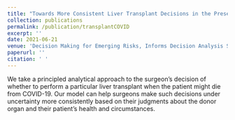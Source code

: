 ```yaml
---
title: "Towards More Consistent Liver Transplant Decisions in the Presence of COVID-19 (Working paper)"
collection: publications
permalink: /publication/transplantCOVID
excerpt: ''
date: 2021-06-21
venue: 'Decision Making for Emerging Risks, Informs Decision Analysis Society'
paperurl: ''
citation: ' '
---
```


We take a principled analytical approach to the surgeon’s decision of whether to perform a particular liver transplant when the patient might die from COVID-19. Our model can help surgeons make such decisions under uncertainty more consistently based on their judgments about the donor organ and their patient’s health and circumstances.

<!-- https://connect.informs.org/das/conferences/das-sra-emerging-risks/new-page 

Diao, T., Liu, W., Shachter, R., & Melcher, M. (2020). &quot;Towards More Consistent Liver Transplant Decisions in the Presence of COVID-19. (Working paper)&quot; <i>Decision Making for Emerging Risks, Informs Decision Analysis Society</i>.

-->